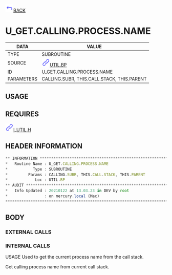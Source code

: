 <img src="../.resources/themes/unicons-line-6563ff/corner-up-left-alt.svg" alt="BACK" width="25" />[BACK](../DOCS/UTIL.BP.md)  
# U_GET.CALLING.PROCESS.NAME  
|DATA|VALUE|
| --- | --- |
|TYPE|SUBROUTINE|
|SOURCE|<img src="../.resources/themes/unicons-line-6563ff/link.svg" alt="UTIL.BP" width="25" />[UTIL.BP](../DOCS/UTIL.BP.md)|
|ID|U_GET.CALLING.PROCESS.NAME|
|PARAMETERS|CALLING.SUBR, THIS.CALL.STACK, THIS.PARENT|
    
## USAGE  
  
## REQUIRES  
<img src="../.resources/themes/unicons-line-6563ff/link.svg" alt="I_UTIL.H" width="25" />[I_UTIL.H](../DOCS.PAGE/I_UTIL.H.md)  
    
## HEADER INFORMATION  
```javascript
** INFORMATION ****************************************************************
*   Routine Name : U_GET.CALLING.PROCESS.NAME
*           Type : SUBROUTINE
*         Params : CALLING.SUBR, THIS.CALL.STACK, THIS.PARENT
*            Loc : UTIL.BP
** AUDIT **********************************************************************
*   Info Updated : 20210122 at 13.03.23 in DEV by root
*                : on mercury.local (Mac)
*******************************************************************************

```
## BODY  
### EXTERNAL CALLS  
### INTERNAL CALLS  
 USAGE Used to get the current process name from the call stack.    
  
 Get calling process name from current call stack.    
  
  
